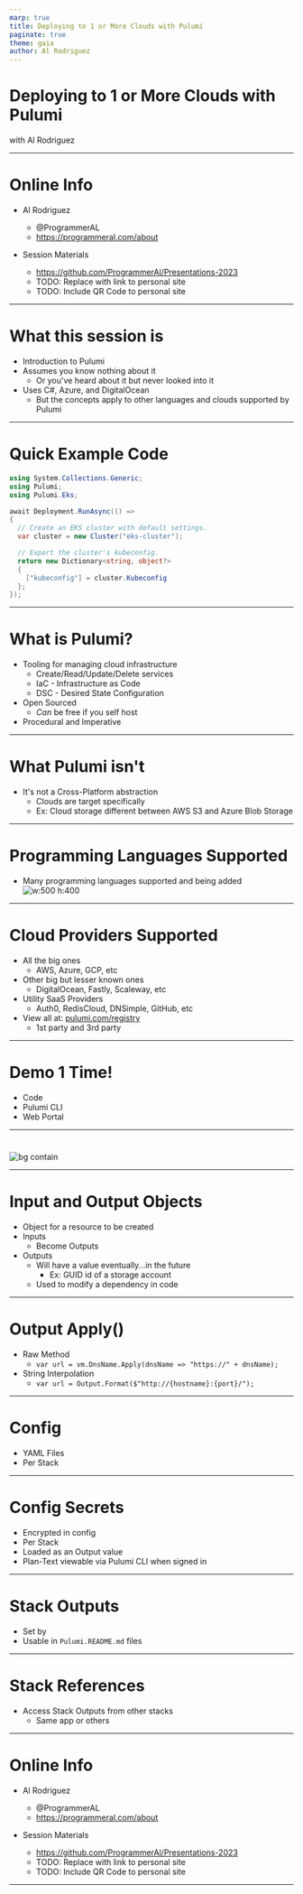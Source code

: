 ```yaml
---
marp: true
title: Deploying to 1 or More Clouds with Pulumi
paginate: true
theme: gaia
author: Al Rodriguez
---
```


# Deploying to 1 or More Clouds with Pulumi

with Al Rodriguez

---

# Online Info

- Al Rodriguez
  - @ProgrammerAL
  - https://programmeral.com/about

- Session Materials
  - https://github.com/ProgrammerAl/Presentations-2023
  - TODO: Replace with link to personal site
  - TODO: Include QR Code to personal site

---

# What this session is

- Introduction to Pulumi
- Assumes you know nothing about it
  - Or you've heard about it but never looked into it
- Uses C#, Azure, and DigitalOcean
  - But the concepts apply to other languages and clouds supported by Pulumi

---

# Quick Example Code

```csharp
using System.Collections.Generic;
using Pulumi;
using Pulumi.Eks;

await Deployment.RunAsync(() =>
{
  // Create an EKS cluster with default settings.
  var cluster = new Cluster("eks-cluster");

  // Export the cluster's kubeconfig.
  return new Dictionary<string, object?>
  {
    ["kubeconfig"] = cluster.Kubeconfig
  };
});
```

---
# What is Pulumi?

- Tooling for managing cloud infrastructure
  - Create/Read/Update/Delete services
  - IaC - Infrastructure as Code
  - DSC - Desired State Configuration
- Open Sourced
  - _Can_ be free if you self host
- Procedural and Imperative


---

# What Pulumi isn't

- It's not a Cross-Platform abstraction
  - Clouds are target specifically
  - Ex: Cloud storage different between AWS S3 and Azure Blob Storage

---


# Programming Languages Supported

- Many programming languages supported and being added
![w:500 h:400](presentation-images/pulumi-languages-and-sdks.png)

--- 

# Cloud Providers Supported

- All the big ones
    - AWS, Azure, GCP, etc
- Other big but lesser known ones
    - DigitalOcean, Fastly, Scaleway, etc
- Utility SaaS Providers
    - Auth0, RedisCloud, DNSimple, GitHub, etc
- View all at: [pulumi.com/registry](https://www.pulumi.com/registry)
    - 1st party and 3rd party

--- 

# Demo 1 Time!

- Code
- Pulumi CLI
- Web Portal

---

#
![bg contain](presentation-images/pulumi-state-flow.png)

---

# Input and Output Objects

- Object for a resource to be created
- Inputs
  - Become Outputs
- Outputs
  - Will have a value eventually...in the future
    - Ex: GUID id of a storage account
  - Used to modify a dependency in code

---

# Output Apply()

- Raw Method
  - `var url = vm.DnsName.Apply(dnsName => "https://" + dnsName);`
- String Interpolation
  - `var url = Output.Format($"http://{hostname}:{port}/");`

---

# Config

- YAML Files
- Per Stack

---

# Config Secrets

- Encrypted in config
- Per Stack
- Loaded as an Output value
- Plan-Text viewable via Pulumi CLI when signed in


---

# Stack Outputs

- Set by 
- Usable in `Pulumi.README.md` files

---

# Stack References

- Access Stack Outputs from other stacks
  - Same app or others


---


# Online Info

- Al Rodriguez
  - @ProgrammerAL
  - https://programmeral.com/about

- Session Materials
  - https://github.com/ProgrammerAl/Presentations-2023
  - TODO: Replace with link to personal site
  - TODO: Include QR Code to personal site

---


